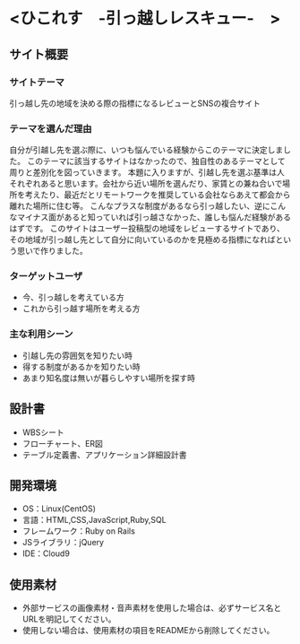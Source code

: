 # <ひこれす　-引っ越しレスキュー-　>

## サイト概要
### サイトテーマ
引っ越し先の地域を決める際の指標になるレビューとSNSの複合サイト

### テーマを選んだ理由
自分が引越し先を選ぶ際に、いつも悩んでいる経験からこのテーマに決定しました。
このテーマに該当するサイトはなかったので、独自性のあるテーマとして周りと差別化を図っていきます。
本題に入りますが、引越し先を選ぶ基準は人それぞれあると思います。会社から近い場所を選んだり、家賃との兼ね合いで場所を考えたり、最近だとリモートワークを推奨している会社ならあえて都会から離れた場所に住む等。
こんなプラスな制度があるなら引っ越したい、逆にこんなマイナス面があると知っていれば引っ越さなかった、誰しも悩んだ経験があるはずです。
このサイトはユーザー投稿型の地域をレビューするサイトであり、その地域が引っ越し先として自分に向いているのかを見極める指標になればという思いで作りました。

### ターゲットユーザ
- 今、引っ越しを考えている方
- これから引っ越す場所を考える方

### 主な利用シーン
- 引越し先の雰囲気を知りたい時
- 得する制度があるかを知りたい時
- あまり知名度は無いが暮らしやすい場所を探す時

## 設計書
- WBSシート
- フローチャート、ER図
- テーブル定義書、アプリケーション詳細設計書

## 開発環境
- OS：Linux(CentOS)
- 言語：HTML,CSS,JavaScript,Ruby,SQL
- フレームワーク：Ruby on Rails
- JSライブラリ：jQuery
- IDE：Cloud9

## 使用素材
- 外部サービスの画像素材・音声素材を使用した場合は、必ずサービス名とURLを明記してください。
- 使用しない場合は、使用素材の項目をREADMEから削除してください。